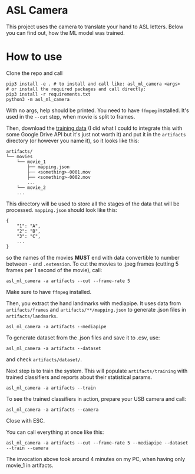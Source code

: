 # ASL Camera

This project uses the camera to translate your hand to ASL letters. Below you can find out, how the ML model was trained.

# How to use

Clone the repo and call

```
pip3 install -e . # to install and call like: asl_ml_camera <args>
# or install the required packages and call directly:
pip3 install -r requirements.txt
python3 -m asl_ml_camera
```

With no args, help should be printed. You need to have `ffmpeg` installed. It's used in the `--cut` step, when movie is split to frames.

Then, download the [training data](https://drive.google.com/drive/folders/1fYZ_ROFbDsHSjQvgSXHGQdRHB8DmzYda?usp=sharing) (I did what I could to integrate this with some Google Drive API but it's just not worth it) and put it in the `artifacts` directory (or however you name it), so it looks like this:

```
artifacts/
└── movies
    └── movie_1
        ├── mapping.json
        ├── <something>-0001.mov
        ├── <something>-0002.mov
        ...
    └── movie_2
    ...
```

This directory will be used to store all the stages of the data that will be processed.
`mapping.json` should look like this:

```
{
    "1": "A",
    "2": "B",
    "3": "C",
    ...
}
```

so the names of the movies **MUST** end with data convertible to number between `-` and `.extension`.
To cut the movies to .jpeg frames (cutting 5 frames per 1 second of the movie), call:

```
asl_ml_camera -a artifacts --cut --frame-rate 5
```

Make sure to have `ffmpeg` installed.

Then, you extract the hand landmarks with mediapipe. It uses data from `artifacts/frames` and `artifacts/**/mapping.json` to generate .json files in `artifacts/landmarks`.

```
asl_ml_camera -a artifacts --mediapipe
```

To generate dataset from the .json files and save it to .csv, use:

```
asl_ml_camera -a artifacts --dataset
```

and check `artifacts/dataset/`.

Next step is to train the system. This will populate `artifacts/training` with trained classifiers and reports about their statistical params.

```
asl_ml_camera -a artifacts --train
```

To see the trained classifiers in action, prepare your USB camera and call:

```
asl_ml_camera -a artifacts --camera
```

Close with ESC.

You can call everything at once like this:

```
asl_ml_camera -a artifacts --cut --frame-rate 5 --mediapipe --dataset --train --camera
```

The invocation above took around 4 minutes on my PC, when having only movie_1 in artifacts.
